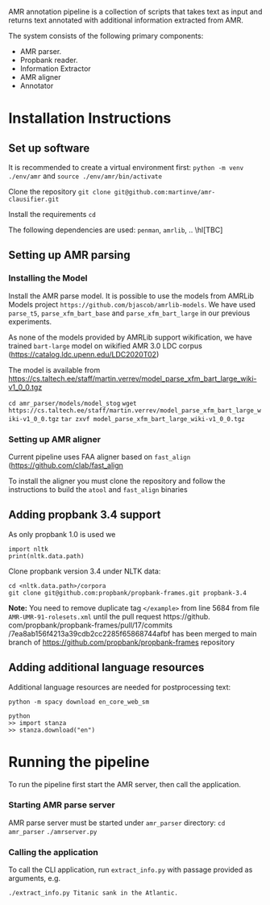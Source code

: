 AMR annotation pipeline is a collection of scripts that takes text as input and returns text annotated with additional information extracted from AMR.

The system consists of the following primary components:
- AMR parser.
- Propbank reader. 
- Information Extractor
- AMR aligner
- Annotator


# Installation Instructions

## Set up software

It is recommended to create a virtual environment first: `python -m venv ./env/amr` and `source ./env/amr/bin/activate`

Clone the repository `git clone git@github.com:martinve/amr-clausifier.git`

Install the requirements `cd `

The following dependencies are used: `penman`, `amrlib`, .. \hl[TBC]



## Setting up AMR parsing

### Installing the Model

Install the AMR parse model. It is possible to use the models from AMRLib Models project `https://github.com/bjascob/amrlib-models`. We have used `parse_t5`, `parse_xfm_bart_base` and `parse_xfm_bart_large` in our previous experiments. 

As none of the models provided by AMRLib support wikification, we have trained `bart-large` model on wikified AMR 3.0 LDC corpus (https://catalog.ldc.upenn.edu/LDC2020T02) 

The model is available from https://cs.taltech.ee/staff/martin.verrev/model_parse_xfm_bart_large_wiki-v1_0_0.tgz

`cd amr_parser/models/model_stog`
`wget https://cs.taltech.ee/staff/martin.verrev/model_parse_xfm_bart_large_wiki-v1_0_0.tgz`
`tar zxvf model_parse_xfm_bart_large_wiki-v1_0_0.tgz`


### Setting up AMR aligner

Current pipeline uses FAA aligner based on `fast_align` (https://github.com/clab/fast_align

To install the aligner you must clone the repository and follow the instructions to build the `atool` and `fast_align` binaries


## Adding propbank 3.4 support

As only propbank 1.0 is used we 

```
import nltk
print(nltk.data.path)
```
Clone propbank version 3.4 under NLTK data:

```
cd <nltk.data.path>/corpora
git clone git@github.com:propbank/propbank-frames.git propbank-3.4
```
**Note:** You need to remove duplicate tag `</example>` from line 5684 from 
file `AMR-UMR-91-rolesets.xml` until the pull request https://github.
com/propbank/propbank-frames/pull/17/commits
/7ea8ab156f4213a39cdb2cc2285f65868744afbf has been merged to main branch of 
https://github.com/propbank/propbank-frames repository


## Adding additional language resources

Additional language resources are needed for postprocessing text:

```
python -m spacy download en_core_web_sm

python 
>> import stanza
>> stanza.download("en")
```



# Running the pipeline 

To run the pipeline first start the AMR server, then call the application.

### Starting AMR parse server

AMR parse server must be started under `amr_parser` directory:
`cd amr_parser`
`./amrserver.py`

### Calling the application

To call the CLI application, run `extract_info.py` with passage provided as arguments, e.g. 

`./extract_info.py Titanic sank in the Atlantic.`




